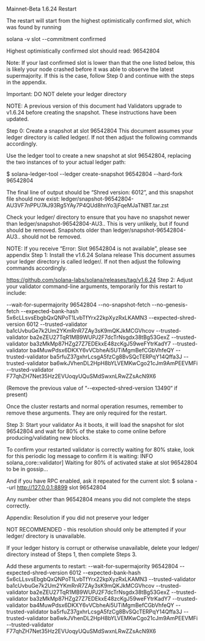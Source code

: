 Mainnet-Beta 1.6.24 Restart

The restart will start from the highest optimistically confirmed slot, which was found by running

solana -v slot --commitment confirmed

Highest optimistically confirmed slot should read: 96542804


Note: If your last confirmed slot is lower than that the one listed below, this is likely your node crashed before it was able to observe the latest supermajority. If this is the case, follow Step 0 and continue with the steps in the appendix.


Important: DO NOT delete your ledger directory



NOTE: A previous version of this document had Validators upgrade to v1.6.24 before creating the snapshot. These instructions have been updated.  

Step 0: Create a snapshot at slot 96542804
This document assumes your ledger directory is called ledger/.  If not then adjust the following commands accordingly.

Use the ledger tool to create a new snapshot at slot 96542804, replacing the two instances of <ledger path> to your actual ledger path:

$ solana-ledger-tool --ledger <ledger path> create-snapshot 96542804 <ledger path> --hard-fork 96542804
 
The final line of output should be “Shred version: 6012”, and this snapshot file should now exist: 
ledger/snapshot-96542804-AU3VF7nPPU7AJ93Rg5YAy7P4QUd8hnYo3jFqeMJaTNBT.tar.zst

Check your ledger/ directory to ensure that you have no snapshot newer than ledger/snapshot-96542804-AU3.. This is very unlikely, but if found should be removed.   Snapshots older than ledger/snapshot-96542804-AU3.. should not be removed.

NOTE: If you receive “Error: Slot 96542804 is not available”, please see appendix
Step 1: Install the v1.6.24 Solana release
This document assumes your ledger directory is called ledger/.  If not then adjust the following commands accordingly.

https://github.com/solana-labs/solana/releases/tag/v1.6.24 
Step 2: Adjust your validator command-line arguments, temporarily for this restart to include:

--wait-for-supermajority 96542804
--no-snapshot-fetch
--no-genesis-fetch
--expected-bank-hash 5x6cLLsvsEbgbQxQNPoT1LvbTfYrx22kpXyzRxLKAMN3
--expected-shred-version 6012
--trusted-validator ba1cUvbuGe7k2Um2YKmRnR7ZAy3sK9mQKJkMCGVhcov
--trusted-validator ba2eZEU27TqR1MB9WUPJ2F7dcTrNsgdx38tBg53GexZ
--trusted-validator ba3zMkMp87HZg27Z7EDEkxE48zcKgJ59weFYtrKadY7
--trusted-validator ba4MuwPdsx6DKXY6vVCbheAi5UTiMgmBefCGbVhfeQY
--trusted-validator ba5rfuZ37gxhrLcsgA5fzCg8BvSQcTERPqY14Qffa3J
--trusted-validator ba6wkJVhenDL2HpH8bYLVEMKwCgo21cJm9AmPEEVMFi
--trusted-validator F77qhZH7Net35Hz2EVUoqyUQuSMdSwxnLRwZZsAcN9X6


(Remove the previous value of “--expected-shred-version 13490“ if present)

Once the cluster restarts and normal operation resumes, remember to remove these arguments. They are only required for the restart. 

Step 3: Start your validator
As it boots, it will load the snapshot for slot 96542804 and wait for 80% of the stake to come online before producing/validating new blocks. 

To confirm your restarted validator is correctly waiting for 80% stake, look for this periodic log message to confirm it is waiting:
INFO  solana_core::validator] Waiting for 80% of activated stake at slot 96542804 to be in gossip...

And if you have RPC enabled, ask it repeated for the current slot:
$ solana --url http://127.0.0.1:8899 slot 96542804

Any number other than 96542804 means you did not complete the steps correctly.

Appendix: Resolution if you did not preserve your ledger

NOT RECOMMENDED - this resolution should only be attempted if your ledger/ directory is unavailable. 

If your ledger history is corrupt or otherwise unavailable, delete your ledger/ directory instead of Steps 1, then complete Steps 3.

Add these arguments to restart:
--wait-for-supermajority 96542804
--expected-shred-version 6012
--expected-bank-hash 5x6cLLsvsEbgbQxQNPoT1LvbTfYrx22kpXyzRxLKAMN3
--trusted-validator ba1cUvbuGe7k2Um2YKmRnR7ZAy3sK9mQKJkMCGVhcov
--trusted-validator ba2eZEU27TqR1MB9WUPJ2F7dcTrNsgdx38tBg53GexZ
--trusted-validator ba3zMkMp87HZg27Z7EDEkxE48zcKgJ59weFYtrKadY7
--trusted-validator ba4MuwPdsx6DKXY6vVCbheAi5UTiMgmBefCGbVhfeQY
--trusted-validator ba5rfuZ37gxhrLcsgA5fzCg8BvSQcTERPqY14Qffa3J
--trusted-validator ba6wkJVhenDL2HpH8bYLVEMKwCgo21cJm9AmPEEVMFi
--trusted-validator F77qhZH7Net35Hz2EVUoqyUQuSMdSwxnLRwZZsAcN9X6



